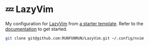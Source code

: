 # 💤 LazyVim

My configuration for [LazyVim](https://github.com/LazyVim/LazyVim) from [a starter template](https://github.com/LazyVim/starter).
Refer to the [documentation](https://lazyvim.github.io/installation) to get started.

```sh
git clone git@github.com:RUNFUNRUN/LazyVim.git ~/.config/nvim
```
